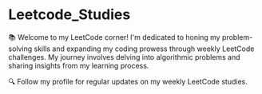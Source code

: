 # Leetcode_Studies

📚 Welcome to my LeetCode corner! I'm dedicated to honing my problem-solving skills and expanding my coding prowess through weekly LeetCode challenges. My journey involves delving into algorithmic problems and sharing insights from my learning process.

🔍 Follow my profile for regular updates on my weekly LeetCode studies.
